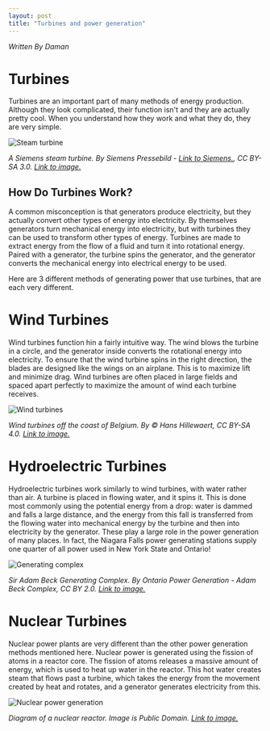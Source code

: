```yaml
---
layout: post
title: "Turbines and power generation"
---
```


*Written By Daman*

# Turbines

Turbines are an important part of many methods of energy production. 
Although they look complicated, their function isn't and they are actually pretty cool. 
When you understand how they work and what they do, they are very simple.

![Steam turbine](https://upload.wikimedia.org/wikipedia/commons/7/79/Dampfturbine_Montage01.jpg)

*A Siemens steam turbine. By Siemens Pressebild - [Link to Siemens.](http://www.siemens.com/index.jsp?sdc_p=cfi1075924l0mno1130262ps5uz3&sdc_bcpath=1327899.s_5%2C%3A1176453.s_5%2C&sdc_sid=31880989447&), CC BY-SA 3.0. [Link to image.](https://commons.wikimedia.org/w/index.php?curid=444984)*

## How Do Turbines Work?

A common misconception is that generators produce electricity, but they actually convert other types of energy into electricity. 
By themselves generators turn mechanical energy into electricity, but with turbines they can be used to transform other types of energy.
Turbines are made to extract energy from the flow of a fluid and turn it into rotational energy.
Paired with a generator, the turbine spins the generator, and the generator converts the mechanical energy into electrical energy
to be used.

Here are 3 different methods of generating power that use turbines, that are each very different.

# Wind Turbines

Wind turbines function hin a fairly intuitive way. 
The wind blows the turbine in a circle, and the generator inside converts the rotational energy into electricity. 
To ensure that the wind turbine spins in the right direction, the blades are designed like the wings on an airplane. 
This is to maximize lift and minimize drag. 
Wind turbines are often placed in large fields and spaced apart perfectly to maximize the amount of wind each turbine receives.

![Wind turbines](https://upload.wikimedia.org/wikipedia/commons/thumb/b/ba/Windmills_D1-D4_%28Thornton_Bank%29.jpg/800px-Windmills_D1-D4_%28Thornton_Bank%29.jpg)

*Wind turbines off the coast of Belgium. By © Hans Hillewaert, CC BY-SA 4.0. [Link to image.](https://commons.wikimedia.org/w/index.php?curid=6361901)*

# Hydroelectric Turbines

Hydroelectric turbines work similarly to wind turbines, with water rather than air. 
A turbine is placed in flowing water, and it spins it. 
This is done most commonly using the potential energy from a drop: water is dammed and falls a large distance, and the energy from this fall
is transferred from the flowing water into mechanical energy by the turbine and then into electricity by the generator.
These play a large role in the power generation of many places. 
In fact, the Niagara Falls power generating stations supply one quarter of all power used in New York State and Ontario!

![Generating complex](https://upload.wikimedia.org/wikipedia/commons/4/43/Adam_Beck_Complex.jpg)

*Sir Adam Beck Generating Complex. By Ontario Power Generation - Adam Beck Complex, CC BY 2.0. [Link to image.](https://commons.wikimedia.org/w/index.php?curid=2564777)*

# Nuclear Turbines

Nuclear power plants are very different than the other power generation methods mentioned here. 
Nuclear power is generated using the fission of atoms in a reactor core.
The fission of atoms releases a massive amount of energy, which is used to heat up water in the reactor.
This hot water creates steam that flows past a turbine, which takes the energy from the movement created by heat and rotates,
and a generator generates electricity from this.

![Nuclear power generation](https://upload.wikimedia.org/wikipedia/commons/a/a0/PressurizedWaterReactor.gif)

*Diagram of a nuclear reactor. Image is Public Domain. [Link to image.](https://commons.wikimedia.org/wiki/File:PressurizedWaterReactor.gif)*